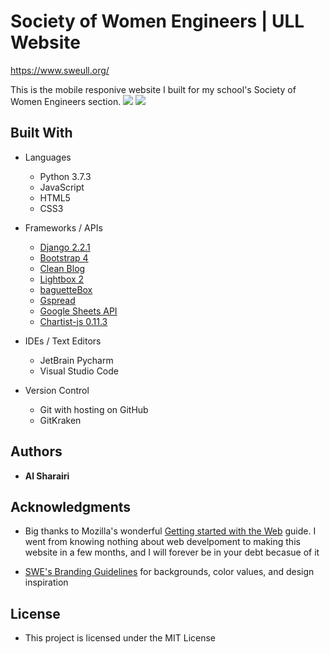 # Society of Women Engineers | ULL Website
https://www.sweull.org/

This is the mobile responive website I built for my school's Society of Women Engineers section.
![](swesite_misc/mockup1.png)
![](swesite_misc/mockup2.png)

## Built With
* Languages
  * Python 3.7.3
  * JavaScript 
  * HTML5
  * CSS3
* Frameworks / APIs
  * [Django 2.2.1](https://www.djangoproject.com/)
  * [Bootstrap 4](https://getbootstrap.com/)
  * [Clean Blog](https://startbootstrap.com/themes/clean-blog/)
  * [Lightbox 2](https://lokeshdhakar.com/projects/lightbox2/)
  * [baguetteBox](https://feimosi.github.io/baguetteBox.js/)
  * [Gspread](https://github.com/burnash/gspread)
  * [Google Sheets API](https://developers.google.com/sheets/api/)
  * [Chartist-js 0.11.3](https://gionkunz.github.io/chartist-js/)
  
* IDEs / Text Editors
  * JetBrain Pycharm
  * Visual Studio Code
* Version Control
  * Git  with hosting on  GitHub
  * GitKraken
  


## Authors

* **Al Sharairi**


## Acknowledgments

* Big thanks to Mozilla's wonderful [Getting started with the Web](https://developer.mozilla.org/en-US/docs/Learn/Getting_started_with_the_web) guide. I went from knowing nothing about web develpoment to making this website in a few months, and I will forever be in your debt becasue of it

* [SWE's Branding Guidelines](https://swe.org/membership/member-resources/swe-brand-guidelines-logos-and-templates/)
for backgrounds, color values, and design inspiration 


## License

* This project is licensed under the MIT License
